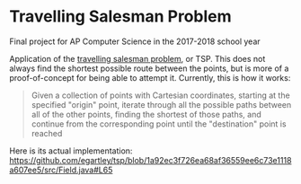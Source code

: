 # Travelling Salesman Problem
Final project for AP Computer Science in the 2017-2018 school year

Application of the <a href="https://en.wikipedia.org/wiki/Travelling_salesman_problem">travelling salesman problem</a>, or TSP. This does not always find the shortest possible route between the points, but is more of a proof-of-concept for being able to attempt it. Currently, this is how it works:

> Given a collection of points with Cartesian coordinates, starting at the specified "origin" point, iterate through all the possible paths between all of the other points, finding the shortest of those paths, and continue from the corresponding point until the "destination" point is reached

Here is its actual implementation: https://github.com/egartley/tsp/blob/1a92ec3f726ea68af36559ee6c73e1118a607ee5/src/Field.java#L65
